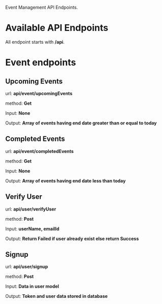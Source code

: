 Event Management API Endpoints.

# Available API Endpoints

All endpoint starts with **/api**.

# Event endpoints

## Upcoming Events

url: **api/event/upcomingEvents**

method: **Get**

Input: **None**

Output: **Array of events having end date greater than or equal to today**

## Completed Events

url: **api/event/completedEvents**

method: **Get**

Input: **None**

Output: **Array of events having end date less than today**

## Verify User

url: **api/user/verifyUser**

method: **Post**

Input: **userName, emailId**

Output: **Return Failed if user already exist else return Success**

## Signup

url: **api/user/signup**

method: **Post**

Input: **Data in user model**

Output: **Token and user data stored in database**
